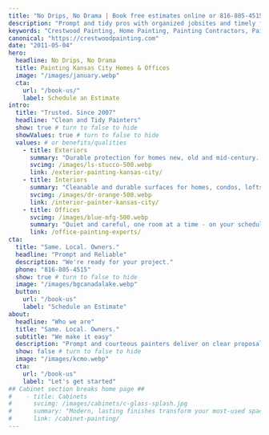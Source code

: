 ```yaml
---
title: "No Drips, No Drama | Book free estimates online or 816-805-4515"
description: "Prompt and tidy pros with organized jobsites and timely finishes. Book us for a No Drips, No Drama experience"
keywords: "Crestwood Painting, Home Painting, Painting Contractors, Painting Service, house painting, Kansas City Painting Contractor, Office Painting, Home Painters, Painting Company, Mission Hills, Lee's Summit, Prairie Village, Leawood, House Painter, Exterior House Painting, Plaster repair, Interior Painting"
canonical: "https://crestwoodpainting.com"
date: "2011-05-04"
hero:
  headline: No Drips, No Drama
  title: Painting Kansas City Homes & Offices
  image: "/images/january.webp"
  cta:
    url: "/book-us/"
    label: Schedule an Estimate
intro:
  title: "Trusted. Since 2007"
  headline: "Clean and Tidy Painters"
  show: true # turn to false to hide
  showValues: true # turn to false to hide
  values: # or benefits/qualities
    - title: Exteriors
      summary: "Durable protection for homes new, old and mid-century. Commercial buildings too."
      svcimg: /images/ls-stucco-500.webp
      link: /exterior-painting-kansas-city/
    - title: Interiors
      summary: "Cleanable and durable surfaces for homes, condos, lofts - dust-free, noise-free."
      svcimg: /images/dr-orange-500.webp
      link: /interior-painter-kansas-city/
    - title: Offices
      svcimg: /images/blue-mfg-500.webp
      summary: "Quiet and careful, one room at a time - on your schedule."
      link: /office-painting-experts/
cta:
  title: "Same. Local. Owners."
  headline: "Prompt and Reliable"
  description: "We're ready for your project."
  phone: "816-805-4515"
  show: true # turn to false to hide
  image: "/images/bgcanadalake.webp"
  button:
    url: "/book-us"
    label: "Schedule an Estimate"
about:
  headline: "Who we are"
  title: "Same. Local. Owners."
  subtitle: "We make it easy"
  description: "Prompt and courteous painters deliver on clear proposals."
  show: false # turn to false to hide
  image: "/images/kcmo.webp"
  cta:
    url: "/book-us"
    label: "Let's get started"
## Cabinet section breaks home page ##
#    - title: Cabinets
#      svcimg: /images/cabinets/c-glass-splash.jpg
#      summary: "Modern, lasting finishes transform your most-used space."
#      link: /cabinet-painting/
---
```

